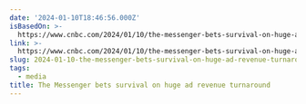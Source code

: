 ```yaml
---
date: '2024-01-10T18:46:56.000Z'
isBasedOn: >-
  https://www.cnbc.com/2024/01/10/the-messenger-bets-survival-on-huge-ad-revenue-turnaround.html
link: >-
  https://www.cnbc.com/2024/01/10/the-messenger-bets-survival-on-huge-ad-revenue-turnaround.html
slug: 2024-01-10-the-messenger-bets-survival-on-huge-ad-revenue-turnaround
tags:
  - media
title: The Messenger bets survival on huge ad revenue turnaround
---
```


